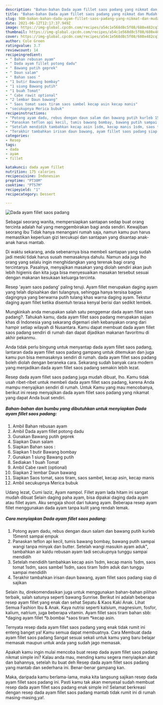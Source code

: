 ```yaml
---
description: "Bahan-bahan Dada ayam fillet saos padang yang nikmat dan Mudah Dibuat"
title: "Bahan-bahan Dada ayam fillet saos padang yang nikmat dan Mudah Dibuat"
slug: 980-bahan-bahan-dada-ayam-fillet-saos-padang-yang-nikmat-dan-mudah-dibuat
date: 2021-06-12T12:17:37.949Z
image: https://img-global.cpcdn.com/recipes/a54c1e568d8c5f08/680x482cq70/dada-ayam-fillet-saos-padang-foto-resep-utama.jpg
thumbnail: https://img-global.cpcdn.com/recipes/a54c1e568d8c5f08/680x482cq70/dada-ayam-fillet-saos-padang-foto-resep-utama.jpg
cover: https://img-global.cpcdn.com/recipes/a54c1e568d8c5f08/680x482cq70/dada-ayam-fillet-saos-padang-foto-resep-utama.jpg
author: Cole Green
ratingvalue: 3.7
reviewcount: 14
recipeingredient:
- " Bahan rebusan ayam"
- " Dada ayam fillet potong dadu"
- " Bawang putih geprek"
- " Daun salam"
- " Bahan saos "
- "1 butir Bawang bombay"
- "1 siung Bawang putih"
- "1 buah Tomat"
- " Cabe rawit optional"
- "2 lembar Daun bawang"
- " Saos tomat saos tiram saos sambel kecap asin kecap manis"
- "secukupnya Merica bubuk"
recipeinstructions:
- "Potong ayam dadu, rebus dengan daun salam dan bawang putih kurleb 15menit sampai empuk"
- "Panaskan teflon api kecil, tumis bawang bombay, bawang putih sampai wangi tanpa minyak dan butter. Setelah wangi masukin ayam aduk&#34;, tambahkan air kaldu rebusan ayam tadi secukupnya tunggu sampai mendidih"
- "Setelah mendidih tambahkan kecap asin 1sdm, kecap manis 1sdm, saos tomat 1sdm, saos sambel 1sdm, saos tiram 1sdm aduk dan tunggu sampai mendidih"
- "Terakhir tambahkan irisan daun bawang, ayam fillet saos padang siap di sajikan"
categories:
- Resep
tags:
- dada
- ayam
- fillet

katakunci: dada ayam fillet 
nutrition: 175 calories
recipecuisine: Indonesian
preptime: "PT30M"
cooktime: "PT57M"
recipeyield: "1"
recipecategory: Dessert

---
```



![Dada ayam fillet saos padang](https://img-global.cpcdn.com/recipes/a54c1e568d8c5f08/680x482cq70/dada-ayam-fillet-saos-padang-foto-resep-utama.jpg)

Sebagai seorang wanita, mempersiapkan santapan sedap buat orang tercinta adalah hal yang menggembirakan bagi anda sendiri. Kewajiban seorang ibu Tidak hanya menangani rumah saja, namun kamu pun harus memastikan keperluan gizi tercukupi dan santapan yang disantap anak-anak harus mantab.

Di waktu  sekarang, anda sebenarnya bisa membeli santapan yang sudah jadi meski tidak harus susah memasaknya dahulu. Namun ada juga lho orang yang selalu ingin menghidangkan yang terenak bagi orang tercintanya. Pasalnya, menyajikan masakan yang diolah sendiri akan jauh lebih higienis dan kita juga bisa menyesuaikan masakan tersebut sesuai dengan makanan kesukaan keluarga tercinta. 

Resep &#39;ayam saos padang&#39; paling teruji. Ayam fillet merupakan daging ayam yang telah dipisahkan dari tulangnya, sehingga hanya tersisa bagian dagingnya yang berwarna putih tulang khas warna daging ayam. Tekstur daging ayam fillet ketika disentuh terasa kenyal berisi dan sedikit lembek.

Mungkinkah anda merupakan salah satu penggemar dada ayam fillet saos padang?. Tahukah kamu, dada ayam fillet saos padang merupakan sajian khas di Indonesia yang sekarang digemari oleh kebanyakan orang dari hampir setiap wilayah di Nusantara. Kamu dapat membuat dada ayam fillet saos padang sendiri di rumah dan dapat dijadikan makanan favoritmu di akhir pekanmu.

Anda tidak perlu bingung untuk menyantap dada ayam fillet saos padang, lantaran dada ayam fillet saos padang gampang untuk ditemukan dan juga kamu pun bisa memasaknya sendiri di rumah. dada ayam fillet saos padang boleh diolah dengan beraneka cara. Sekarang sudah banyak cara modern yang menjadikan dada ayam fillet saos padang semakin lebih lezat.

Resep dada ayam fillet saos padang juga mudah dibuat, lho. Kamu tidak usah ribet-ribet untuk membeli dada ayam fillet saos padang, karena Anda mampu menyajikan sendiri di rumah. Untuk Kamu yang mau mencobanya, berikut ini resep menyajikan dada ayam fillet saos padang yang nikamat yang dapat Anda buat sendiri.

<!--inarticleads1-->

##### Bahan-bahan dan bumbu yang dibutuhkan untuk menyiapkan Dada ayam fillet saos padang:

1. Ambil  Bahan rebusan ayam
1. Ambil  Dada ayam fillet potong dadu
1. Gunakan  Bawang putih geprek
1. Siapkan  Daun salam
1. Siapkan  Bahan saos :
1. Siapkan 1 butir Bawang bombay
1. Gunakan 1 siung Bawang putih
1. Sediakan 1 buah Tomat
1. Ambil  Cabe rawit (optional)
1. Siapkan 2 lembar Daun bawang
1. Siapkan  Saos tomat, saos tiram, saos sambel, kecap asin, kecap manis
1. Ambil secukupnya Merica bubuk


Udang lezat, Cumi laziz, Ayam nampol. Fillet ayam lada hitam ini sangat mudah dibuat Selain daging paha ayam, bisa dipakai daging dada ayam atau fillet ayam. Aku sengaja shoot dari tukang ayam. Beberapa resep ayam fillet menggunakan dada ayam tanpa kulit yang rendah lemak. 

<!--inarticleads2-->

##### Cara menyiapkan Dada ayam fillet saos padang:

1. Potong ayam dadu, rebus dengan daun salam dan bawang putih kurleb 15menit sampai empuk
1. Panaskan teflon api kecil, tumis bawang bombay, bawang putih sampai wangi tanpa minyak dan butter. Setelah wangi masukin ayam aduk&#34;, tambahkan air kaldu rebusan ayam tadi secukupnya tunggu sampai mendidih
1. Setelah mendidih tambahkan kecap asin 1sdm, kecap manis 1sdm, saos tomat 1sdm, saos sambel 1sdm, saos tiram 1sdm aduk dan tunggu sampai mendidih
1. Terakhir tambahkan irisan daun bawang, ayam fillet saos padang siap di sajikan


Selain itu, direkomendasikan juga untuk menggunakan bahan-bahan pilihan terbaik, salah satunya seperti bawang Sunrise. Berikut ini adalah beberapa resep ayam fillet yang enak dan sehat Sepatu &amp; Kaos Kaki Anak. Lihat Semua Fashion Ibu &amp; Anak. Kaya nutrisi seperti kalsium, magnesium, fosfor, kalium, natrium, juga beberapa vitamin. Ayam fillet saos tiram bahan sbb: *daging ayam fillet *b.bombai *saos tiram *kecap asin. 

Ternyata resep dada ayam fillet saos padang yang enak tidak rumit ini enteng banget ya! Kamu semua dapat membuatnya. Cara Membuat dada ayam fillet saos padang Sangat sesuai sekali untuk kamu yang baru belajar memasak maupun untuk anda yang sudah jago memasak.

Apakah kamu ingin mulai mencoba buat resep dada ayam fillet saos padang nikmat simple ini? Kalau anda mau, mending kamu segera menyiapkan alat dan bahannya, setelah itu buat deh Resep dada ayam fillet saos padang yang mantab dan sederhana ini. Benar-benar gampang kan. 

Maka, daripada kamu berlama-lama, maka kita langsung sajikan resep dada ayam fillet saos padang ini. Pasti kamu tak akan menyesal sudah membuat resep dada ayam fillet saos padang enak simple ini! Selamat berkreasi dengan resep dada ayam fillet saos padang mantab tidak rumit ini di rumah masing-masing,ya!.

